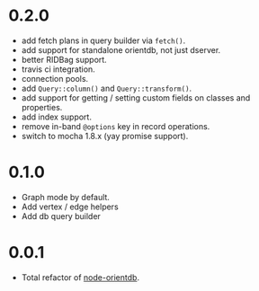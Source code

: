 # 0.2.0

- add fetch plans in query builder via `fetch()`.
- add support for standalone orientdb, not just dserver.
- better RIDBag support.
- travis ci integration.
- connection pools.
- add `Query::column()` and `Query::transform()`.
- add support for getting / setting custom fields on classes and properties.
- add index support.
- remove in-band `@options` key in record operations.
- switch to mocha 1.8.x (yay promise support).

# 0.1.0

- Graph mode by default.
- Add vertex / edge helpers
- Add db query builder

# 0.0.1

- Total refactor of [node-orientdb](https://github.com/nitrog7/node-orientdb).